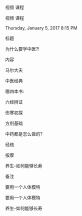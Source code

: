 视频 课程

视频 课程

Thursday, January 5, 2017 8:15 PM

标题

为什么要学中医?!

内容

马尔大夫

中医经典

哪四本书:

六经辨证

伤寒初探

方剂基础

中药都是怎么做的?

经络

按摩

养生-如何能够长寿

备注

要用一个人体模特

要用一个人体模特

养生-如何能够长寿

